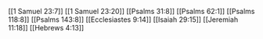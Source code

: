 [[1 Samuel 23:7]]
[[1 Samuel 23:20]]
[[Psalms 31:8]]
[[Psalms 62:1]]
[[Psalms 118:8]]
[[Psalms 143:8]]
[[Ecclesiastes 9:14]]
[[Isaiah 29:15]]
[[Jeremiah 11:18]]
[[Hebrews 4:13]]
